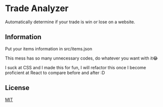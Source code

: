 # Trade Analyzer

Automatically determine if your trade is win or lose on a website.

## Information
Put your items information in src/items.json

This mess has so many unnecessary codes, do whatever you want with it😂

I suck at CSS and I made this for fun, I will refactor this once I become proficient at React to compare before and after :D

## License

[MIT](https://choosealicense.com/licenses/mit/)


